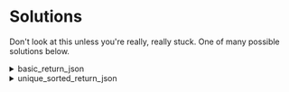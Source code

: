 # Solutions

Don't look at this unless you're really, really stuck.  One of many possible solutions below.

<details><summary>basic_return_json</summary>

```shell
jq '.type' simple_1.json
```

</details>

<details><summary>unique_sorted_return_json
</summary>
We can use `[.[].type]` to get an array of the values corresponding to `type`, then we take uniques, sort those, and join together.

```shell
jq '[.[].type] | unique | sort | join("")' /data/simple_2.json
```

</details>
